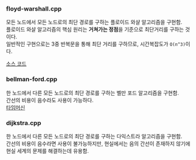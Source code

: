 ### floyd-warshall.cpp
모든 노드에서 모든 노드로의 최단 경로를 구하는 플로이드 와샬 알고리즘을 구현함.  
플로이드 와샬 알고리즘의 핵심 원리는 **거쳐가는 정점**을 기준으로 최단거리를 구하는 것이다.  
일반적인 구현으로는 3중 반복문을 통해 최단 거리를 구하므로, 시간복잡도가 `O(n^3)`이다.  

[소스 코드](./floyd-warshall.cpp)

### bellman-ford.cpp
한 노드에서 다른 모든 노드로의 최단 경로를 구하는 벨만 포드 알고리즘을 구현함.  
간선의 비용이 음수라도 사용이 가능하다.  
[타임머신](https://www.acmicpc.net/problem/11657)

### dijkstra.cpp
한 노드에서 다른 모든 노드로의 최단 경로를 구하는 다익스트라 알고리즘을 구현함.  
간선의 비용이 음수라면 사용이 불가능하지만, 현실에서는 음의 간선이 존재하지 않기에 현실 세계의 문제를 해결하는데 유용함.  